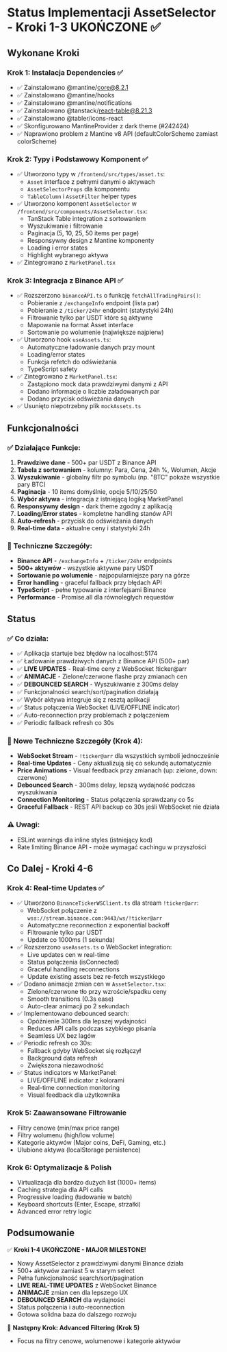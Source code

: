 # Status Implementacji AssetSelector - Kroki 1-3 UKOŃCZONE ✅

## Wykonane Kroki

### Krok 1: Instalacja Dependencies ✅
- ✅ Zainstalowano @mantine/core@8.2.1
- ✅ Zainstalowano @mantine/hooks
- ✅ Zainstalowano @mantine/notifications  
- ✅ Zainstalowano @tanstack/react-table@8.21.3
- ✅ Zainstalowano @tabler/icons-react
- ✅ Skonfigurowano MantineProvider z dark theme (#242424)
- ✅ Naprawiono problem z Mantine v8 API (defaultColorScheme zamiast colorScheme)

### Krok 2: Typy i Podstawowy Komponent ✅
- ✅ Utworzono typy w `/frontend/src/types/asset.ts`:
  - `Asset` interface z pełnymi danymi o aktywach
  - `AssetSelectorProps` dla komponentu
  - `TableColumn` i `AssetFilter` helper types
- ✅ Utworzono komponent `AssetSelector` w `/frontend/src/components/AssetSelector.tsx`:
  - TanStack Table integration z sortowaniem
  - Wyszukiwanie i filtrowanie
  - Paginacja (5, 10, 25, 50 items per page)
  - Responsywny design z Mantine komponenty
  - Loading i error states
  - Highlight wybranego aktywa
- ✅ Zintegrowano z `MarketPanel.tsx`

### Krok 3: Integracja z Binance API ✅
- ✅ Rozszerzono `binanceAPI.ts` o funkcję `fetchAllTradingPairs()`:
  - Pobieranie z `/exchangeInfo` endpoint (lista par)
  - Pobieranie z `/ticker/24hr` endpoint (statystyki 24h)
  - Filtrowanie tylko par USDT które są aktywne
  - Mapowanie na format Asset interface
  - Sortowanie po wolumenie (największe najpierw)
- ✅ Utworzono hook `useAssets.ts`:
  - Automatyczne ładowanie danych przy mount
  - Loading/error states
  - Funkcja refetch do odświeżania
  - TypeScript safety
- ✅ Zintegrowano z `MarketPanel.tsx`:
  - Zastąpiono mock data prawdziwymi danymi z API
  - Dodano informacje o liczbie załadowanych par
  - Dodano przycisk odświeżania danych
- ✅ Usunięto niepotrzebny plik `mockAssets.ts`

## Funkcjonalności

### ✅ Działające Funkcje:
1. **Prawdziwe dane** - 500+ par USDT z Binance API
2. **Tabela z sortowaniem** - kolumny: Para, Cena, 24h %, Wolumen, Akcje
3. **Wyszukiwanie** - globalny filtr po symbolu (np. "BTC" pokaże wszystkie pary BTC)
4. **Paginacja** - 10 items domyślnie, opcje 5/10/25/50
5. **Wybór aktywa** - integracja z istniejącą logiką MarketPanel
6. **Responsywny design** - dark theme zgodny z aplikacją
7. **Loading/Error states** - kompletne handling stanów API
8. **Auto-refresh** - przycisk do odświeżania danych
9. **Real-time data** - aktualne ceny i statystyki 24h

### 🔧 Techniczne Szczegóły:
- **Binance API** - `/exchangeInfo` + `/ticker/24hr` endpoints
- **500+ aktywów** - wszystkie aktywne pary USDT
- **Sortowanie po wolumenie** - najpopularniejsze pary na górze
- **Error handling** - graceful fallback przy błędach API
- **TypeScript** - pełne typowanie z interfejsami Binance
- **Performance** - Promise.all dla równoległych requestów

## Status

### ✅ Co działa:
- ✅ Aplikacja startuje bez błędów na localhost:5174
- ✅ Ładowanie prawdziwych danych z Binance API (500+ par)
- ✅ **LIVE UPDATES** - Real-time ceny z WebSocket !ticker@arr
- ✅ **ANIMACJE** - Zielone/czerwone flashe przy zmianach cen
- ✅ **DEBOUNCED SEARCH** - Wyszukiwanie z 300ms delay
- ✅ Funkcjonalności search/sort/pagination działają
- ✅ Wybór aktywa integruje się z resztą aplikacji
- ✅ Status połączenia WebSocket (LIVE/OFFLINE indicator)
- ✅ Auto-reconnection przy problemach z połączeniem
- ✅ Periodic fallback refresh co 30s

### 🔧 Nowe Techniczne Szczegóły (Krok 4):
- **WebSocket Stream** - `!ticker@arr` dla wszystkich symboli jednocześnie
- **Real-time Updates** - Ceny aktualizują się co sekundę automatycznie
- **Price Animations** - Visual feedback przy zmianach (up: zielone, down: czerwone)
- **Debounced Search** - 300ms delay, lepszą wydajność podczas wyszukiwania
- **Connection Monitoring** - Status połączenia sprawdzany co 5s
- **Graceful Fallback** - REST API backup co 30s jeśli WebSocket nie działa

### ⚠️ Uwagi:
- ESLint warnings dla inline styles (istniejący kod)
- Rate limiting Binance API - może wymagać cachingu w przyszłości

## Co Dalej - Kroki 4-6

### Krok 4: Real-time Updates ✅
- ✅ Utworzono `BinanceTickerWSClient.ts` dla stream `!ticker@arr`:
  - WebSocket połączenie z `wss://stream.binance.com:9443/ws/!ticker@arr`
  - Automatyczne reconnection z exponential backoff
  - Filtrowanie tylko par USDT
  - Update co 1000ms (1 sekunda)
- ✅ Rozszerzono `useAssets.ts` o WebSocket integration:
  - Live updates cen w real-time
  - Status połączenia (isConnected)
  - Graceful handling reconnections
  - Update existing assets bez re-fetch wszystkiego
- ✅ Dodano animacje zmian cen w `AssetSelector.tsx`:
  - Zielone/czerwone tło przy wzroście/spadku ceny
  - Smooth transitions (0.3s ease)
  - Auto-clear animacji po 2 sekundach
- ✅ Implementowano debounced search:
  - Opóźnienie 300ms dla lepszej wydajności
  - Reduces API calls podczas szybkiego pisania
  - Seamless UX bez lagów
- ✅ Periodic refresh co 30s:
  - Fallback gdyby WebSocket się rozłączył
  - Background data refresh
  - Zwiększona niezawodność
- ✅ Status indicators w MarketPanel:
  - LIVE/OFFLINE indicator z kolorami
  - Real-time connection monitoring
  - Visual feedback dla użytkownika

### Krok 5: Zaawansowane Filtrowanie
- Filtry cenowe (min/max price range)
- Filtry wolumenu (high/low volume)
- Kategorie aktywów (Major coins, DeFi, Gaming, etc.)
- Ulubione aktywa (localStorage persistence)

### Krok 6: Optymalizacje & Polish
- Virtualizacja dla bardzo dużych list (1000+ items)
- Caching strategia dla API calls
- Progressive loading (ładowanie w batch)
- Keyboard shortcuts (Enter, Escape, strzałki)
- Advanced error retry logic

## Podsumowanie
✅ **Kroki 1-4 UKOŃCZONE - MAJOR MILESTONE!**
- Nowy AssetSelector z prawdziwymi danymi Binance działa
- 500+ aktywów zamiast 5 w starym select
- Pełna funkcjonalność search/sort/pagination
- **LIVE REAL-TIME UPDATES** z WebSocket Binance
- **ANIMACJE** zmian cen dla lepszego UX
- **DEBOUNCED SEARCH** dla wydajności
- Status połączenia i auto-reconnection
- Gotowa solidna baza do dalszego rozwoju

🎯 **Następny Krok: Advanced Filtering (Krok 5)**
- Focus na filtry cenowe, wolumenowe i kategorie aktywów

